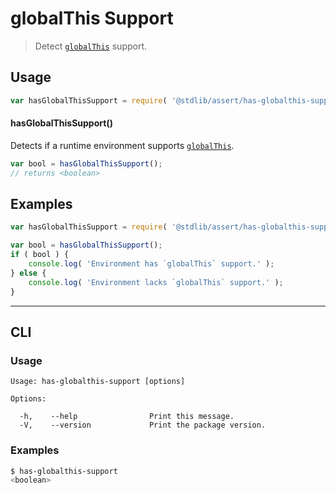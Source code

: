 <!--

@license Apache-2.0

Copyright (c) 2019 The Stdlib Authors.

Licensed under the Apache License, Version 2.0 (the "License");
you may not use this file except in compliance with the License.
You may obtain a copy of the License at

   http://www.apache.org/licenses/LICENSE-2.0

Unless required by applicable law or agreed to in writing, software
distributed under the License is distributed on an "AS IS" BASIS,
WITHOUT WARRANTIES OR CONDITIONS OF ANY KIND, either express or implied.
See the License for the specific language governing permissions and
limitations under the License.

-->

# globalThis Support

> Detect [`globalThis`][mdn-global-this] support.

<section class="usage">

## Usage

```javascript
var hasGlobalThisSupport = require( '@stdlib/assert/has-globalthis-support' );
```

#### hasGlobalThisSupport()

Detects if a runtime environment supports [`globalThis`][mdn-global-this].

```javascript
var bool = hasGlobalThisSupport();
// returns <boolean>
```

</section>

<!-- /.usage -->

<section class="examples">

## Examples

<!-- eslint no-undef: "error" -->

```javascript
var hasGlobalThisSupport = require( '@stdlib/assert/has-globalthis-support' );

var bool = hasGlobalThisSupport();
if ( bool ) {
    console.log( 'Environment has `globalThis` support.' );
} else {
    console.log( 'Environment lacks `globalThis` support.' );
}
```

</section>

<!-- /.examples -->

* * *

<section class="cli">

## CLI

<section class="usage">

### Usage

```text
Usage: has-globalthis-support [options]

Options:

  -h,    --help                Print this message.
  -V,    --version             Print the package version.
```

</section>

<!-- /.usage -->

<section class="examples">

### Examples

```bash
$ has-globalthis-support
<boolean>
```

</section>

<!-- /.examples -->

</section>

<!-- /.cli -->

<section class="links">

[mdn-global-this]: https://developer.mozilla.org/en-US/docs/Web/JavaScript/Reference/Global_Objects/globalThis

</section>

<!-- /.links -->
